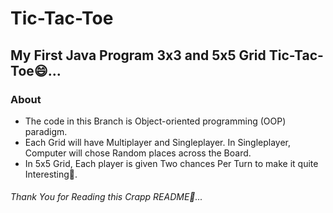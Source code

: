 # Tic-Tac-Toe
## My First Java Program 3x3 and 5x5 Grid Tic-Tac-Toe😄...
### About
* The code in this Branch is Object-oriented programming (OOP) paradigm.
* Each Grid will have Multiplayer and Singleplayer. In Singleplayer, Computer will chose Random places across the Board.
* In 5x5 Grid, Each player is given Two chances Per Turn to make it quite Interesting🥱.
###### Thank You for Reading this Crapp README🙏...



